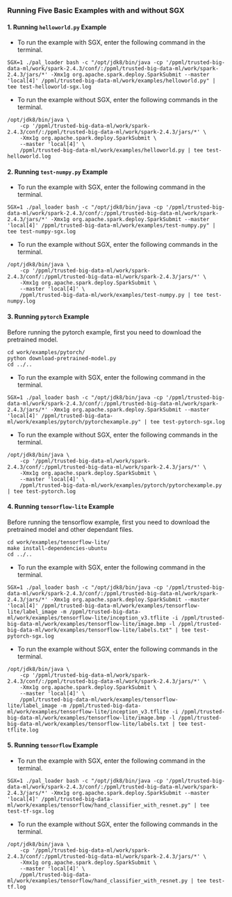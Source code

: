 ### Running Five Basic Examples with and without SGX

#### 1. Running `helloworld.py` Example
* To run the example with SGX, enter the following command in the terminal.
```
SGX=1 ./pal_loader bash -c "/opt/jdk8/bin/java -cp '/ppml/trusted-big-data-ml/work/spark-2.4.3/conf/:/ppml/trusted-big-data-ml/work/spark-2.4.3/jars/*' -Xmx1g org.apache.spark.deploy.SparkSubmit --master 'local[4]' /ppml/trusted-big-data-ml/work/examples/helloworld.py" | tee test-helloworld-sgx.log
```
* To run the example without SGX, enter the following commands in the terminal.
```
/opt/jdk8/bin/java \
	-cp '/ppml/trusted-big-data-ml/work/spark-2.4.3/conf/:/ppml/trusted-big-data-ml/work/spark-2.4.3/jars/*' \
	-Xmx1g org.apache.spark.deploy.SparkSubmit \
	--master 'local[4]' \
	/ppml/trusted-big-data-ml/work/examples/helloworld.py | tee test-helloworld.log
```

#### 2. Running `test-numpy.py` Example
* To run the example with SGX, enter the following command in the terminal.
```
SGX=1 ./pal_loader bash -c "/opt/jdk8/bin/java -cp '/ppml/trusted-big-data-ml/work/spark-2.4.3/conf/:/ppml/trusted-big-data-ml/work/spark-2.4.3/jars/*' -Xmx1g org.apache.spark.deploy.SparkSubmit --master 'local[4]' /ppml/trusted-big-data-ml/work/examples/test-numpy.py" | tee test-numpy-sgx.log
```

* To run the example without SGX, enter the following commands in the terminal.
```
/opt/jdk8/bin/java \
	-cp '/ppml/trusted-big-data-ml/work/spark-2.4.3/conf/:/ppml/trusted-big-data-ml/work/spark-2.4.3/jars/*' \
	-Xmx1g org.apache.spark.deploy.SparkSubmit \
	--master 'local[4]' \
	/ppml/trusted-big-data-ml/work/examples/test-numpy.py | tee test-numpy.log
```

#### 3. Running `pytorch` Example
Before running the pytorch example, first you need to download the pretrained model.
```
cd work/examples/pytorch/
python download-pretrained-model.py
cd ../..
```

* To run the example with SGX, enter the following command in the terminal.
```
SGX=1 ./pal_loader bash -c "/opt/jdk8/bin/java -cp '/ppml/trusted-big-data-ml/work/spark-2.4.3/conf/:/ppml/trusted-big-data-ml/work/spark-2.4.3/jars/*' -Xmx1g org.apache.spark.deploy.SparkSubmit --master 'local[4]' /ppml/trusted-big-data-ml/work/examples/pytorch/pytorchexample.py" | tee test-pytorch-sgx.log
```

* To run the example without SGX, enter the following commands in the terminal.
```
/opt/jdk8/bin/java \
	-cp '/ppml/trusted-big-data-ml/work/spark-2.4.3/conf/:/ppml/trusted-big-data-ml/work/spark-2.4.3/jars/*' \
	-Xmx1g org.apache.spark.deploy.SparkSubmit \
	--master 'local[4]' \
	/ppml/trusted-big-data-ml/work/examples/pytorch/pytorchexample.py | tee test-pytorch.log
```

#### 4. Running `tensorflow-lite` Example
Before running the tensorflow example, first you need to download the pretrained model and other dependant files.
```
cd work/examples/tensorflow-lite/
make install-dependencies-ubuntu
cd ../..
```

* To run the example with SGX, enter the following command in the terminal.
```
SGX=1 ./pal_loader bash -c "/opt/jdk8/bin/java -cp '/ppml/trusted-big-data-ml/work/spark-2.4.3/conf/:/ppml/trusted-big-data-ml/work/spark-2.4.3/jars/*' -Xmx1g org.apache.spark.deploy.SparkSubmit --master 'local[4]' /ppml/trusted-big-data-ml/work/examples/tensorflow-lite/label_image -m /ppml/trusted-big-data-ml/work/examples/tensorflow-lite/inception_v3.tflite -i /ppml/trusted-big-data-ml/work/examples/tensorflow-lite/image.bmp -l /ppml/trusted-big-data-ml/work/examples/tensorflow-lite/labels.txt" | tee test-pytorch-sgx.log
```

* To run the example without SGX, enter the following commands in the terminal.
```
/opt/jdk8/bin/java \
	-cp '/ppml/trusted-big-data-ml/work/spark-2.4.3/conf/:/ppml/trusted-big-data-ml/work/spark-2.4.3/jars/*' \
	-Xmx1g org.apache.spark.deploy.SparkSubmit \
	--master 'local[4]' \
	/ppml/trusted-big-data-ml/work/examples/tensorflow-lite/label_image -m /ppml/trusted-big-data-ml/work/examples/tensorflow-lite/inception_v3.tflite -i /ppml/trusted-big-data-ml/work/examples/tensorflow-lite/image.bmp -l /ppml/trusted-big-data-ml/work/examples/tensorflow-lite/labels.txt | tee test-tflite.log
```

#### 5. Running `tensorflow` Example

* To run the example with SGX, enter the following command in the terminal.
```
SGX=1 ./pal_loader bash -c "/opt/jdk8/bin/java -cp '/ppml/trusted-big-data-ml/work/spark-2.4.3/conf/:/ppml/trusted-big-data-ml/work/spark-2.4.3/jars/*' -Xmx1g org.apache.spark.deploy.SparkSubmit --master 'local[4]' /ppml/trusted-big-data-ml/work/examples/tensorflow/hand_classifier_with_resnet.py" | tee test-tf-sgx.log
```

* To run the example without SGX, enter the following commands in the terminal.
```
/opt/jdk8/bin/java \
	-cp '/ppml/trusted-big-data-ml/work/spark-2.4.3/conf/:/ppml/trusted-big-data-ml/work/spark-2.4.3/jars/*' \
	-Xmx1g org.apache.spark.deploy.SparkSubmit \
	--master 'local[4]' \
	/ppml/trusted-big-data-ml/work/examples/tensorflow/hand_classifier_with_resnet.py | tee test-tf.log
```


